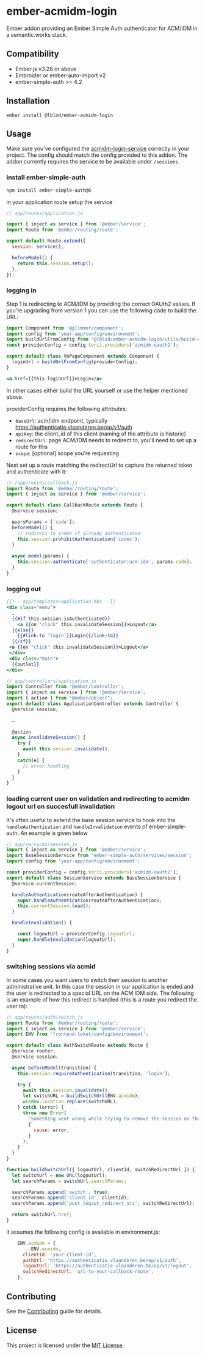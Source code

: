 ember-acmidm-login
==============================================================================
Ember addon providing an Ember Simple Auth authenticator for ACM/IDM in a semantic.works stack.


Compatibility
------------------------------------------------------------------------------

* Ember.js v3.28 or above
* Embroider or ember-auto-import v2
* ember-simple-auth >= 4.2


Installation
------------------------------------------------------------------------------

```
ember install @lblod/ember-acmidm-login
```


Usage
------------------------------------------------------------------------------
Make sure you've configured the [acmidm-login-service](https://github.com/lblod/acmidm-login-service) correctly in your project. The config should match the config provided to this addon.
The addon currently requires the service to be available under `/sessions`.

### install ember-simple-auth
```sh
npm install ember-simple-auth@6
```

in your application route setup the service
```js
// app/routes/application.js

import { inject as service } from '@ember/service';
import Route from '@ember/routing/route';

export default Route.extend({
  session: service(),

  beforeModel() {
    return this.session.setup();
  },
});
```

### logging in
Step 1 is redirecting to ACM/IDM by providing the correct OAUth2 values. If you're upgrading from version 1 you can use the following code to build the URL:
```js
import Component from '@glimmer/component';
import config from 'your-app/config/environment';
import buildUrlFromConfig from '@lblod/ember-acmidm-login/utils/build-url-from-config';
const providerConfig = config.torii.providers['acmidm-oauth2'];

export default class VoPageComponent extends Component {
  loginUrl = buildUrlFromConfig(providerConfig);
}
```

```hbs
<a href={{this.loginUrl}}>Login</a>
```

In other cases either build the URL yourself or use the helper mentioned above.

providerConfig requires the following attributes:
- `baseUrl`: acm/idm endpoint, typically https://authenticatie.vlaanderen.be/op/v1/auth
- `apiKey`: the client_id of this client (naming of the attribute is historic)
- `redirectUri`: page ACM/IDM needs to redirect to, you'll need to set up a route for this
- `scope`: [optional] scope you're requesting

Next set up a route matching the redirectUrl to capture the returned token and authenticate with it:
```js
// /app/routes/callback.js
import Route from '@ember/routing/route';
import { inject as service } from '@ember/service';

export default class CallbackRoute extends Route {
  @service session;

  queryParams = ['code'];
  beforeModel() {
    // redirect to index if already authenticated
    this.session.prohibitAuthentication('index');
  }
  
  async model(params) {
    this.session.authenticate('authenticator:acm-idm', params.code);
  }
}
```

### logging out

```hbs
{{!-- app/templates/application.hbs --}}
<div class="menu">
  …
  {{#if this.session.isAuthenticated}}
    <a {{on "click" this.invalidateSession}}>Logout</a>
  {{else}}
    {{#link-to 'login'}}Login{{/link-to}}
  {{/if}}
 <a {{on "click" this.invalidateSession}}>Logout</a>
 </div>
 <div class="main">
  {{outlet}}
</div>
```

```js
// app/controllers/application.js
import Controller from '@ember/controller';
import { inject as service } from '@ember/service';
import { action } from "@ember/object";
export default class ApplicationController extends Controller {
  @service session;

  …
  
  @action
  async invalidateSession() {
    try {
      await this.session.invalidate();
    }
    catch(e) {
      // error handling
    }
  }
}
```

### loading current user on validation and redirecting to acmidm logout url on succesfull invalidation
It's often useful to extend the base session service to hook into the `handleAuthentication` and `handleInvalidation` events of ember-simple-auth. An example is given below 

```js
// app/services/session.js
import { inject as service } from '@ember/service';
import BaseSessionService from 'ember-simple-auth/services/session';
import config from 'your-app/config/environment';

const providerConfig = config.torii.providers['acmidm-oauth2'];
export default class SessionService extends BaseSessionService {
  @service currentSession;

  handleAuthentication(routeAfterAuthentication) {
    super.handleAuthentication(routeAfterAuthentication);
    this.currentSession.load();
  }

  handleInvalidation() {

    const logoutUrl = providerConfig.logoutUrl;
    super.handleInvalidation(logoutUrl);
  }
}

```


### switching sessions via acmid
In some cases you want users to switch their session to another administrative unit. In this case the session in our application is ended and the user is redirected to a special URL on the ACM IDM side. The following is an example of how this redirect is handled (this is a route you redirect the user to):

```js
// app/routes/auth/switch.js
import Route from '@ember/routing/route';
import { inject as service } from '@ember/service';
import ENV from 'frontend-loket/config/environment';

export default class AuthSwitchRoute extends Route {
  @service router;
  @service session;

  async beforeModel(transition) {
    this.session.requireAuthentication(transition, 'login');

    try {
      await this.session.invalidate();
      let switchURL = buildSwitchUrl(ENV.acmidm);
      window.location.replace(switchURL);
    } catch (error) {
      throw new Error(
        'Something went wrong while trying to remove the session on the server',
        {
          cause: error,
        }
      );
    }
  }
}

function buildSwitchUrl({ logoutUrl, clientId, switchRedirectUrl }) {
  let switchUrl = new URL(logoutUrl);
  let searchParams = switchUrl.searchParams;

  searchParams.append('switch', true);
  searchParams.append('client_id', clientId);
  searchParams.append('post_logout_redirect_uri', switchRedirectUrl);

  return switchUrl.href;
}
```

it assumes the following config is available in environment.js:
```js
    ENV.acmidm = {
      ...ENV.acmidm,
      clientId: 'your-client-id',
      authUrl: 'https://authenticatie.vlaanderen.be/op/v1/auth',
      logoutUrl: 'https://authenticatie.vlaanderen.be/op/v1/logout',
      switchRedirectUrl: 'url-to-your-callback-route',
    };
```

Contributing
------------------------------------------------------------------------------

See the [Contributing](CONTRIBUTING.md) guide for details.


License
------------------------------------------------------------------------------

This project is licensed under the [MIT License](LICENSE.md).
